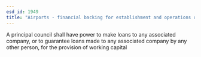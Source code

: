 ```yaml
---
esd_id: 1949
title: "Airports - financial backing for establishment and operations of public airport companies"
---
```


A principal council shall have power to make loans to any associated company, or to guarantee loans made to any associated company by any other person, for the provision of working capital

